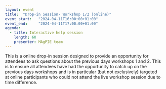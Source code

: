 ```yaml
---
layout: event
title:  "Drop-in Session- Workshop 1/2 (online)"
event_start:   "2024-04-11T16:00:00+01:00"
event_end:     "2024-04-11T17:00:00+01:00"
agenda:
  - title: Interactive help session
    length: 60
    presenter: MAgPIE team
---
```

This is a online drop-in session designed to provide an opportunity for attendees to ask questions about the previous days workshops 1 and 2. This is to ensure all attendees have had the opportunity to catch up on the previous days workshops and is in particular (but not exclusively) targeted at online participants who could not attend the live workshop session due to time difference.